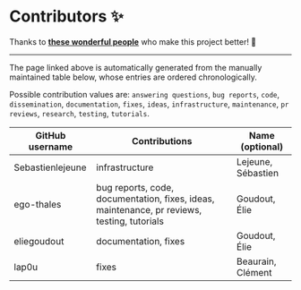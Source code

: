 # Contributors ✨

Thanks to [**these wonderful people**](https://sciortd.readthedocs.io/en/latest/contributors.html) who make this project better! 💙

----

The page linked above is automatically generated from the manually maintained table below, whose entries are ordered chronologically.

Possible contribution values are: `answering questions`, `bug reports`, `code`, `dissemination`, `documentation`, `fixes`, `ideas`, `infrastructure`, `maintenance`, `pr reviews`, `research`, `testing`, `tutorials`.

<!-- TABLE START -->
| GitHub username | Contributions | Name (optional) |
|-----------------|---------------|-----------------|
| Sebastienlejeune | infrastructure | Lejeune, Sébastien |
| ego-thales | bug reports, code, documentation, fixes, ideas, maintenance, pr reviews, testing, tutorials | Goudout, Élie |
| eliegoudout | documentation, fixes | Goudout, Élie |
| lap0u | fixes | Beaurain, Clément |
<!-- TABLE END -->

